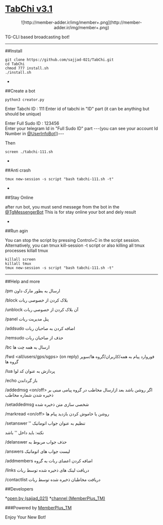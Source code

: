 # [TabChi v3.1](https://telegram.me/MemberPlus_tm)

<p align="center"> ![http://member-adder.ir/img/member+.png](http://member-adder.ir/img/member+.png)

TG-CLI based broadcasting bot!

****

##Install

```
git clone https://github.com/sajjad-021/TabChi.git
cd TabChi
chmod 777 install.sh
./install.sh
```

*
 
##Create a bot

```
python3 creator.py
```         

Enter Tabchi ID : 111
Enter id of tabchi in "ID" part (it can be anything but should be unique)

Enter Full Sudo ID : 123456    
Enter your telegram Id in "Full Sudo ID" part
---(you can see your account Id Number in [@UserInfoBot](https://telegram.me/userinfobot)])---

Then

```
screen ./tabchi-111.sh
```

*
         
##Anti crash

```
tmux new-session -s script "bash tabchi-111.sh -t"
```

*

##Stay Online

after run bot, you must send messege from the bot in the [@TgMessengerBot](https://telegram.me/TgMessengerBot)
This is for stay online your bot and dely result 

*

##Run agin

You can stop the script by pressing Control+C in the script session. Alternatively, you can tmux kill-session -t script or also killing all tmux processes killall tmux

```
killall screen
killall tmux
tmux new-session -s script "bash tabchi-111.sh -t"
```

***

##Help and more

/pm <userid> <text>
ارسال <text> به <userid> بطور مارک داون

/block <userid>
بلاک کردن <userid> از خصوصی ربات

/unblock <userid>
آن بلاک کردن <userid> از خصوصی ربات

/panel
پنل مدیریت ربات

/addsudo <userid>
اضافه کردن <userid> به صاحبان ربات

/remsudo <userid>
حذف <userid> از صاحبان ربات

/bc <text>
ارسال <text> به همه چت ها

/fwd <all/users/gps/sgps> (on reply)
فوروارد پیام به همه/کاربران/گروه ها/سوپر گروه ها

/lua <str>
پردازش <str> به عنوان کد لوا

/echo <text>
باز گرداندن <text>

/addedmsg <on/off>
اگر روشن باشد بعد ازارسال مخاطب در گروه پیامی مبنی بر ذخیره شدن شماره مخاطب

/setaddedmsg <text>
شخصی سازی متن ذخیره شده

/markread <on/off>
⁧روشن یا خاموش کردن بازدید پیام ها

/setanswer '<word>'  <text>
تنظیم <text> به عنوان جواب اتوماتیک <word>

 نکته:‌<word> باید داخل '' باشد

/delanswer <word>
حذف جواب مربوط به <word>

/answers
لیست جواب های اتوماتیک

/addmembers
اضافه کردن اعضای ربات به گروه

/links
دریافت لینک های ذخیره شده توسط ربات

/contactlist
دریافت مخاطبان ذخیره شده توسط ربات


##Developers

*[open by (sajjad_021)](https://telegram.me/sajjad_021)
*[channel (MemberPlus_TM)](https://telegram.me/MemberPlus_TM)

###Powered by [MemberPlus_TM](https://telegram.me/MemberPlus_TM)

Enjoy Your New Bot!
